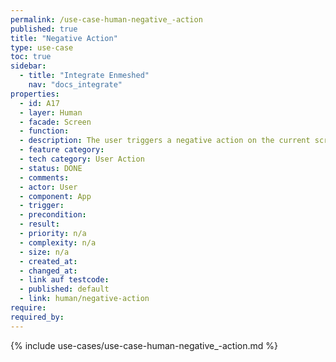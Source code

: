```yaml
---
permalink: /use-case-human-negative_-action
published: true
title: "Negative Action"
type: use-case
toc: true
sidebar:
  - title: "Integrate Enmeshed"
    nav: "docs_integrate"
properties:
  - id: A17
  - layer: Human
  - facade: Screen
  - function:
  - description: The user triggers a negative action on the current screen, i.e. a reject. There should be a show/navigation use case before using this use case (to define the screen).
  - feature category:
  - tech category: User Action
  - status: DONE
  - comments:
  - actor: User
  - component: App
  - trigger:
  - precondition:
  - result:
  - priority: n/a
  - complexity: n/a
  - size: n/a
  - created_at:
  - changed_at:
  - link auf testcode:
  - published: default
  - link: human/negative-action
require:
required_by:
---
```


{% include use-cases/use-case-human-negative_-action.md %}
